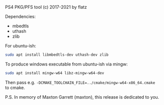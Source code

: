 PS4 PKG/PFS tool (c) 2017-2021 by flatz

Dependencies:
* mbedtls
* uthash
* zlib

For ubuntu-ish:
```bash
sudo apt install libmbedtls-dev uthash-dev zlib
```

To produce windows executable from ubuntu-ish via mingw:
```bash
sudo apt install mingw-w64 libz-mingw-w64-dev
```
Then pass e.g. `-DCMAKE_TOOLCHAIN_FILE=../cmake/mingw-w64-x86_64.cmake` to cmake.

P.S. In memory of Maxton Garrett (maxton), this release is dedicated to you.
